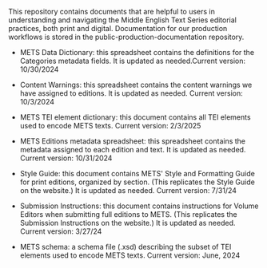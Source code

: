 This repository contains documents that are helpful to users in understanding and navigating the Middle English Text Series editorial practices, both print and digital. Documentation for our production workflows is stored in the public-production-documentation repository.

- METS Data Dictionary: this spreadsheet contains the definitions for the Categories metadata fields. It is updated as needed.Current version: 10/30/2024
  
- Content Warnings: this spreadsheet contains the content warnings we have assigned to editions. It is updated as needed. Current version: 10/3/2024

- METS TEI element dictionary: this document contains all TEI elements used to encode METS texts. Current version: 2/3/2025

- METS Editions metadata spreadsheet: this spreadsheet contains the metadata assigned to each edition and text. It is updated as needed. Current version: 10/31/2024

- Style Guide: this document contains METS' Style and Formatting Guide for print editions, organized by section. (This replicates the Style Guide on the website.) It is updated as needed. Current version: 7/31/24

- Submission Instructions: this document contains instructions for Volume Editors when submitting full editions to METS. (This replicates the Submission Instructions on the website.) It is updated as needed. Current version: 3/27/24
  
- METS schema: a schema file (.xsd) describing the subset of TEI elements used to encode METS texts.  Current version: June, 2024
